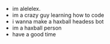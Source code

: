 - im alelelex.
- im a crazy guy learning how to code
- i wanna make a haxball headess bot
- im a haxball person
- have a good time
